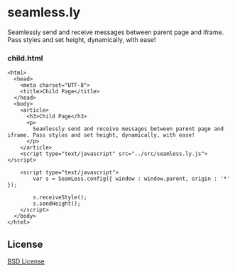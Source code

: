 seamless.ly
===========

Seamlessly send and receive messages between parent page and iframe. Pass styles and set height, dynamically, with ease!

### child.html

	<html>
	  <head>
	    <meta charset="UTF-8">
	    <title>Child Page</title>
	  </head>
	  <body>
	    <article>
	      <h3>Child Page</h3>
	      <p>
	        Seamlessly send and receive messages between parent page and iframe. Pass styles and set height, dynamically, with ease!
	      </p>
	    </article>
	    <script type="text/javascript" src="../src/seamless.ly.js"></script>

	    <script type="text/javascript">
	        var s = SeamLess.config({ window : window.parent, origin : '*' });

	        s.receiveStyle();
	        s.sendHeight();        
	    </script>
	  </body>
	</html>
	


## License

[BSD License](http://opensource.org/licenses/bsd-license.php)